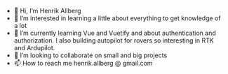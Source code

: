 - 👋 Hi, I’m Henrik Allberg
- 👀 I’m interested in learning a little about everything to get knowledge of a lot
- 🌱 I’m currently learning Vue and Vuetify and about authentication and authorization. I also building autopilot for rovers so interesting in RTK and Ardupilot.
- 💞️ I’m looking to collaborate on small and big projects
- 📫 How to reach me henrik.allberg @ gmail.com

<!---
Henke1983/Henke1983 is a ✨ special ✨ repository because its `README.md` (this file) appears on your GitHub profile.
You can click the Preview link to take a look at your changes.
--->
